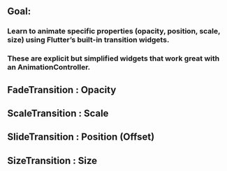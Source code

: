 ## Goal:

### Learn to animate specific properties (opacity, position, scale, size) using Flutter’s built-in transition widgets.

### These are explicit but simplified widgets that work great with an AnimationController.

## FadeTransition : Opacity

## ScaleTransition : Scale

## SlideTransition : Position (Offset)

## SizeTransition : Size
